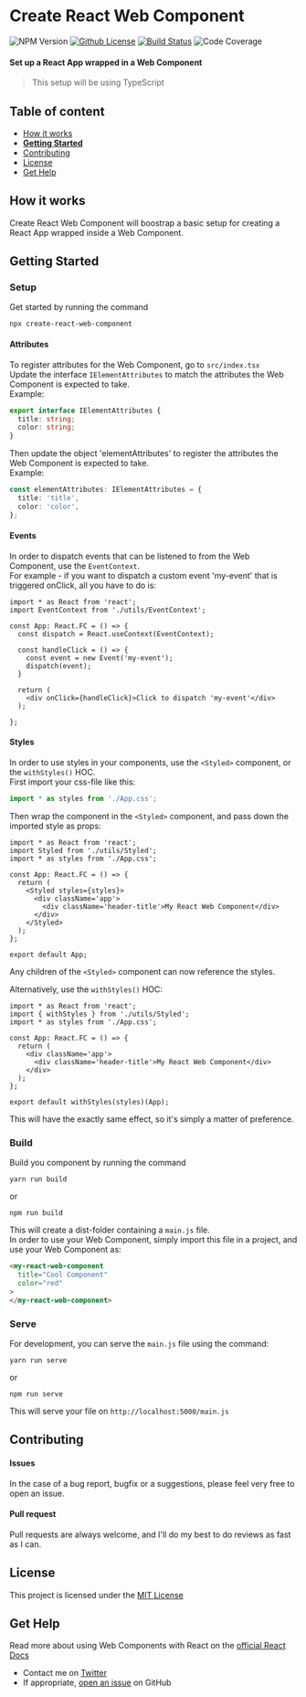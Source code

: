 # Create React Web Component
![NPM Version](https://img.shields.io/npm/v/create-react-web-component.svg)
[![Github License](https://img.shields.io/github/license/Silind/create-react-web-component)](https://github.com/Silind/create-react-web-component/blob/master/LICENSE)
[![Build Status](https://api.travis-ci.com/Silind/create-react-web-component.svg?branch=master)](https://travis-ci.com/Silind/create-react-web-component)
![Code Coverage](https://img.shields.io/codecov/c/github/Silind/create-react-web-component)

#### Set up a React App wrapped in a Web Component
> This setup will be using TypeScript

## Table of content

- [How it works](#how-it-works)
- [**Getting Started**](#getting-started)
- [Contributing](#contributing)
- [License](#license)
- [Get Help](#get-help)

## How it works
Create React Web Component will boostrap a basic setup for creating a React App wrapped inside a Web Component. 

## Getting Started

### Setup
Get started by running the command
```console
npx create-react-web-component
```

#### Attributes
To register attributes for the Web Component, go to `src/index.tsx`  
Update the interface `IElementAttributes` to match the attributes the Web Component is expected to take.  
Example:
```TypeScript
export interface IElementAttributes {
  title: string;
  color: string;
}
```
  
Then update the object 'elementAttributes' to register the attributes the Web Component is expected to take.  
Example:  
```TypeScript
const elementAttributes: IElementAttributes = {
  title: 'title',
  color: 'color',
};
```

#### Events
In order to dispatch events that can be listened to from the Web Component, use the `EventContext`.  
For example - if you want to dispatch a custom event 'my-event' that is triggered onClick, all you have to do is:  
```JSX
import * as React from 'react';
import EventContext from './utils/EventContext';

const App: React.FC = () => {
  const dispatch = React.useContext(EventContext);

  const handleClick = () => {
    const event = new Event('my-event');
    dispatch(event);
  }

  return (
    <div onClick={handleClick}>Click to dispatch 'my-event'</div>
  );

};
```

#### Styles
In order to use styles in your components, use the `<Styled>` component, or the `withStyles()` HOC.  
First import your css-file like this:
```TypeScript
import * as styles from './App.css';
```

Then wrap the component in the `<Styled>` component, and pass down the imported style as props:  
```JSX
import * as React from 'react';
import Styled from './utils/Styled';
import * as styles from './App.css';

const App: React.FC = () => {
  return (
    <Styled styles={styles}>
      <div className='app'>
        <div className='header-title'>My React Web Component</div>
      </div>
    </Styled>
  );
};

export default App;
```
Any children of the `<Styled>` component can now reference the styles.
  
Alternatively, use the `withStyles()` HOC:  
```JSX
import * as React from 'react';
import { withStyles } from './utils/Styled';
import * as styles from './App.css';

const App: React.FC = () => {
  return (
    <div className='app'>
      <div className='header-title'>My React Web Component</div>
    </div>
  );
};

export default withStyles(styles)(App);
```
This will have the exactly same effect, so it's simply a matter of preference.

### Build
Build you component by running the command
```console
yarn run build
```
or 
```console
npm run build
```

This will create a dist-folder containing a `main.js` file.  
In order to use your Web Component, simply import this file in a project, and use your Web Component as:
```html
<my-react-web-component 
  title="Cool Component" 
  color="red"
>
</my-react-web-component>
```

### Serve
For development, you can serve the `main.js` file using the command:
```console
yarn run serve
```
or
```console
npm run serve
```
This will serve your file on `http://localhost:5000/main.js`

## Contributing

#### Issues
In the case of a bug report, bugfix or a suggestions, please feel very free to open an issue.

#### Pull request
Pull requests are always welcome, and I'll do my best to do reviews as fast as I can.

## License

This project is licensed under the [MIT License](https://github.com/Silind/create-react-web-component/blob/master/LICENSE)

## Get Help
Read more about using Web Components with React on the [official React Docs](https://reactjs.org/docs/web-components.html)  

- Contact me on [Twitter](https://twitter.com/silindsoftware)
- If appropriate, [open an issue](https://github.com/Silind/create-react-web-component/issues/new) on GitHub